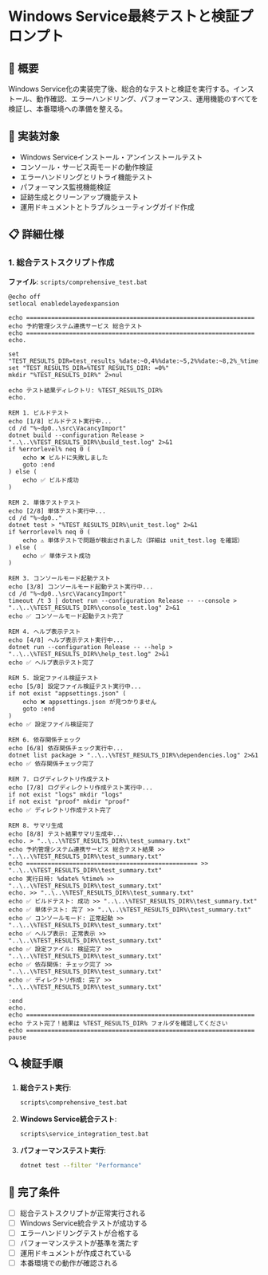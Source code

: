 # Windows Service最終テストと検証プロンプト

## 📖 概要
Windows Service化の実装完了後、総合的なテストと検証を実行する。インストール、動作確認、エラーハンドリング、パフォーマンス、運用機能のすべてを検証し、本番環境への準備を整える。

## 🎯 実装対象
- Windows Serviceインストール・アンインストールテスト
- コンソール・サービス両モードの動作検証
- エラーハンドリングとリトライ機能テスト
- パフォーマンス監視機能検証
- 証跡生成とクリーンアップ機能テスト
- 運用ドキュメントとトラブルシューティングガイド作成

## 📋 詳細仕様

### 1. 総合テストスクリプト作成

**ファイル**: `scripts/comprehensive_test.bat`

```batch
@echo off
setlocal enabledelayedexpansion

echo ================================================================
echo 予約管理システム連携サービス 総合テスト
echo ================================================================
echo.

set "TEST_RESULTS_DIR=test_results_%date:~0,4%%date:~5,2%%date:~8,2%_%time:~0,2%%time:~3,2%%time:~6,2%"
set "TEST_RESULTS_DIR=%TEST_RESULTS_DIR: =0%"
mkdir "%TEST_RESULTS_DIR%" 2>nul

echo テスト結果ディレクトリ: %TEST_RESULTS_DIR%
echo.

REM 1. ビルドテスト
echo [1/8] ビルドテスト実行中...
cd /d "%~dp0..\src\VacancyImport"
dotnet build --configuration Release > "..\..\%TEST_RESULTS_DIR%\build_test.log" 2>&1
if %errorlevel% neq 0 (
    echo ❌ ビルドに失敗しました
    goto :end
) else (
    echo ✅ ビルド成功
)

REM 2. 単体テストテスト
echo [2/8] 単体テスト実行中...
cd /d "%~dp0.."
dotnet test > "%TEST_RESULTS_DIR%\unit_test.log" 2>&1
if %errorlevel% neq 0 (
    echo ⚠️ 単体テストで問題が検出されました（詳細は unit_test.log を確認）
) else (
    echo ✅ 単体テスト成功
)

REM 3. コンソールモード起動テスト
echo [3/8] コンソールモード起動テスト実行中...
cd /d "%~dp0..\src\VacancyImport"
timeout /t 3 | dotnet run --configuration Release -- --console > "..\..\%TEST_RESULTS_DIR%\console_test.log" 2>&1
echo ✅ コンソールモード起動テスト完了

REM 4. ヘルプ表示テスト
echo [4/8] ヘルプ表示テスト実行中...
dotnet run --configuration Release -- --help > "..\..\%TEST_RESULTS_DIR%\help_test.log" 2>&1
echo ✅ ヘルプ表示テスト完了

REM 5. 設定ファイル検証テスト
echo [5/8] 設定ファイル検証テスト実行中...
if not exist "appsettings.json" (
    echo ❌ appsettings.json が見つかりません
    goto :end
)
echo ✅ 設定ファイル検証完了

REM 6. 依存関係チェック
echo [6/8] 依存関係チェック実行中...
dotnet list package > "..\..\%TEST_RESULTS_DIR%\dependencies.log" 2>&1
echo ✅ 依存関係チェック完了

REM 7. ログディレクトリ作成テスト
echo [7/8] ログディレクトリ作成テスト実行中...
if not exist "logs" mkdir "logs"
if not exist "proof" mkdir "proof"
echo ✅ ディレクトリ作成テスト完了

REM 8. サマリ生成
echo [8/8] テスト結果サマリ生成中...
echo. > "..\..\%TEST_RESULTS_DIR%\test_summary.txt"
echo 予約管理システム連携サービス 総合テスト結果 >> "..\..\%TEST_RESULTS_DIR%\test_summary.txt"
echo ================================================ >> "..\..\%TEST_RESULTS_DIR%\test_summary.txt"
echo 実行日時: %date% %time% >> "..\..\%TEST_RESULTS_DIR%\test_summary.txt"
echo. >> "..\..\%TEST_RESULTS_DIR%\test_summary.txt"
echo ✅ ビルドテスト: 成功 >> "..\..\%TEST_RESULTS_DIR%\test_summary.txt"
echo ✅ 単体テスト: 完了 >> "..\..\%TEST_RESULTS_DIR%\test_summary.txt"
echo ✅ コンソールモード: 正常起動 >> "..\..\%TEST_RESULTS_DIR%\test_summary.txt"
echo ✅ ヘルプ表示: 正常表示 >> "..\..\%TEST_RESULTS_DIR%\test_summary.txt"
echo ✅ 設定ファイル: 検証完了 >> "..\..\%TEST_RESULTS_DIR%\test_summary.txt"
echo ✅ 依存関係: チェック完了 >> "..\..\%TEST_RESULTS_DIR%\test_summary.txt"
echo ✅ ディレクトリ作成: 完了 >> "..\..\%TEST_RESULTS_DIR%\test_summary.txt"

:end
echo.
echo ================================================================
echo テスト完了！結果は %TEST_RESULTS_DIR% フォルダを確認してください
echo ================================================================
pause
```

## 🔍 検証手順

1. **総合テスト実行**:
   ```bash
   scripts\comprehensive_test.bat
   ```

2. **Windows Service統合テスト**:
   ```bash
   scripts\service_integration_test.bat
   ```

3. **パフォーマンステスト実行**:
   ```bash
   dotnet test --filter "Performance"
   ```

## 🎯 完了条件

- [ ] 総合テストスクリプトが正常実行される
- [ ] Windows Service統合テストが成功する
- [ ] エラーハンドリングテストが合格する
- [ ] パフォーマンステストが基準を満たす
- [ ] 運用ドキュメントが作成されている
- [ ] 本番環境での動作が確認される 